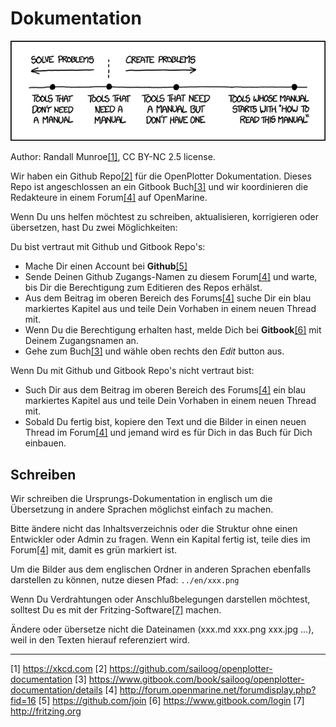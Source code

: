# Dokumentation

![](../en/manuals.png)

Author: Randall Munroe[[1]](https://xkcd.com), CC BY-NC 2.5 license.

Wir haben ein Github Repo[[2]](https://github.com/sailoog/openplotter-documentation) für die OpenPlotter Dokumentation. Dieses Repo ist angeschlossen an ein Gitbook Buch[[3]](https://www.gitbook.com/book/sailoog/openplotter-documentation/details) und wir koordinieren die Redakteure in einem Forum[[4]](http://forum.openmarine.net/forumdisplay.php?fid=16) auf OpenMarine.

Wenn Du uns helfen möchtest zu schreiben, aktualisieren, korrigieren oder übersetzen, hast Du zwei Möglichkeiten:

Du bist vertraut mit Github und Gitbook Repo's:

* Mache Dir einen Account bei **Github**[[5]](https://github.com/join)
* Sende Deinen Github Zugangs-Namen zu diesem Forum[[4]](http://forum.openmarine.net/forumdisplay.php?fid=16) und warte, bis Dir die Berechtigung zum Editieren des Repos erhälst.
* Aus dem Beitrag im oberen Bereich des Forums[[4]](http://forum.openmarine.net/forumdisplay.php?fid=16) suche Dir ein blau markiertes Kapitel aus und teile Dein Vorhaben in einem neuen Thread mit.
* Wenn Du die Berechtigung erhalten hast, melde Dich bei **Gitbook**[[6]](https://www.gitbook.com/login) mit Deinem Zugangsnamen an.
* Gehe zum Buch[[3]](https://www.gitbook.com/book/sailoog/openplotter-documentation/details) und wähle oben rechts den _Edit_ button aus.

Wenn Du mit Github und Gitbook Repo's nicht vertraut bist:

* Such Dir aus dem Beitrag im oberen Bereich des Forums[[4]](http://forum.openmarine.net/forumdisplay.php?fid=16) ein blau markiertes Kapitel aus und teile Dein Vorhaben in einem neuen Thread mit.
* Sobald Du fertig bist, kopiere den Text und die Bilder in einen neuen Thread im Forum[[4]](http://forum.openmarine.net/forumdisplay.php?fid=16) und jemand wird es für Dich in das Buch für Dich einbauen.

## Schreiben

Wir schreiben die Ursprungs-Dokumentation in englisch um die Übersetzung in andere Sprachen möglichst einfach zu machen. 

Bitte ändere nicht das Inhaltsverzeichnis oder die Struktur ohne einen Entwickler oder Admin zu fragen. Wenn ein Kapital fertig ist, teile dies im Forum[[4]](http://forum.openmarine.net/forumdisplay.php?fid=16) mit, damit es grün markiert ist.

Um die Bilder aus dem englischen Ordner in anderen Sprachen ebenfalls darstellen zu können, nutze diesen Pfad: `../en/xxx.png`

Wenn Du Verdrahtungen oder Anschlußbelegungen darstellen möchtest, solltest Du es mit der Fritzing-Software[[7]](http://fritzing.org) machen.

Ändere oder übersetze nicht die Dateinamen \(xxx.md xxx.png xxx.jpg ...\), weil in den Texten hierauf referenziert wird.

---

[1] https://xkcd.com [2] https://github.com/sailoog/openplotter-documentation [3] https://www.gitbook.com/book/sailoog/openplotter-documentation/details [4] http://forum.openmarine.net/forumdisplay.php?fid=16 [5] https://github.com/join [6] https://www.gitbook.com/login [7] http://fritzing.org

